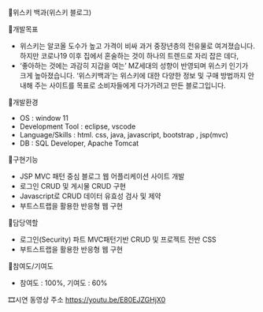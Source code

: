 
🎁위스키 백과(위스키 블로그) 


📣개발목표

- 위스키는 알코올 도수가 높고 가격이 비싸 과거 중장년층의 전유물로 여겨졌습니다. 하지만 코로나19 이후 집에서 혼술하는 것이 하나의 트렌드로 자리 잡은 데다,
- ‘좋아하는 것에는 과감히 지갑을 여는’ MZ세대의 성향이 반영되며 위스키 인기가 크게 높아졌습니다.
‘위스키백과’는 위스키에 대한 다양한 정보 및 구매 방법까지 안내해 주는 사이트를 목표로 소비자들에게 다가가려고 만든 블로그입니다.

📣개발환경

- OS : window 11
- Development Tool : eclipse, vscode
- Language/Skills : html. css, java, javascript, bootstrap , jsp(mvc)
- DB : SQL Developer, Apache Tomcat

📣구현기능

-  JSP MVC 패턴 중심 블로그 웹 어플리케이션 사이트 개발
- 로그인 CRUD 및 게시물 CRUD 구현
- Javascript로 CRUD  데이터 유효성 검사 및 제약
- 부트스트랩을 활용한 반응형 웹 구현

📣담당역할

- 로그인(Security) 파트 MVC패턴기반 CRUD 및 프로젝트 전반 CSS
- 부트스트랩을 활용한 반응형 웹 구현

📣참여도/기여도

- 참여도 : 100%, 기여도 : 60%

🎞시연 동영상 주소
https://youtu.be/E80EJZGHjX0

